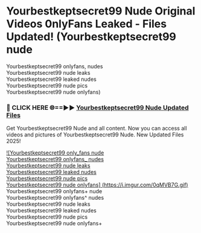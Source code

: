 # Yourbestkeptsecret99 Nude Original Videos 0nlyFans Leaked - Files Updated! (Yourbestkeptsecret99 nude<br>

Yourbestkeptsecret99 onlyfans, nudes<br>
Yourbestkeptsecret99 nude leaks<br>
Yourbestkeptsecret99 leaked nudes<br>
Yourbestkeptsecret99 nude pics<br>
Yourbestkeptsecret99 nude onlyfans)

<h3>🔴 CLICK HERE 🌐==►► <a href="https://tinyurl.com/leaks-videos" rel="nofollow">Yourbestkeptsecret99 Nude Updated Files</a></h3>

Get Yourbestkeptsecret99 Nude and all content. Now you can access all videos and pictures of Yourbestkeptsecret99 Nude. New Updated Files 2025!

[![Yourbestkeptsecret99 only_fans nude<br>
Yourbestkeptsecret99 onlyfans_ nudes<br>
Yourbestkeptsecret99 nude leaks<br>
Yourbestkeptsecret99 leaked nudes<br>
Yourbestkeptsecret99 nude pics<br>
Yourbestkeptsecret99 nude onlyfans]
(https://i.imgur.com/0qMVB7G.gif)](https://tinyurl.com/leaks-videos)
Yourbestkeptsecret99 onlyfans+ nude<br>
Yourbestkeptsecret99 onlyfans^ nudes<br>
Yourbestkeptsecret99 nude leaks<br>
Yourbestkeptsecret99 leaked nudes<br>
Yourbestkeptsecret99 nude pics<br>
Yourbestkeptsecret99 nude onlyfans+